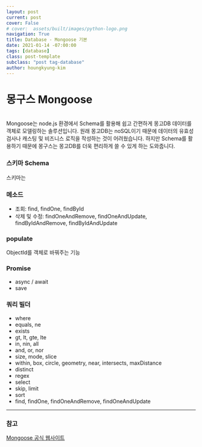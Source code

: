 ```yaml
---
layout: post
current: post
cover: False
# cover:  assets/built/images/python-logo.png
navigation: True
title: Database - Mongoose 기본
date: 2021-01-14 -07:00:00
tags: [database]
class: post-template
subclass: "post tag-database"
author: houngkyung-kim
---
```


몽구스 Mongoose   
===
<br>
Mongoose는 node.js 환경에서 Schema를 활용해 쉽고 간편하게 몽고DB 데이터를 객체로 모델링하는 솔루션입니다. 원래 몽고DB는 noSQL이기 때문에 데이터의 유효성 검사나 캐스팅 및 비즈니스 로직을 작성하는 것이 어려웠습니다. 하지만 Schema를 활용하기 때문에 몽구스는 몽고DB를 더욱 편리하게 쓸 수 있게 하는 도와줍니다.
<br>

### 스키마 Schema

스키마는
   
### 메소드

- 조회: find, findOne, findById
- 삭제 및 수정: findOneAndRemove, findOneAndUpdate, findByIdAndRemove, findByIdAndUpdate

### populate

ObjectId를 객체로 바꿔주는 기능

### Promise

- async / await
- save

### 쿼리 빌더

- where
- equals, ne
- exists
- gt, lt, gte, lte
- in, nin, all
- and, or, nor
- size, mode, slice
- within, box, circle, geometry, near, intersects, maxDistance
- distinct
- regex
- select
- skip, limit
- sort
- find, findOne, findOneAndRemove, findOneAndUpdate

---

### 참고

[Mongoose 공식 웹사이트](https://mongoosejs.com/)
